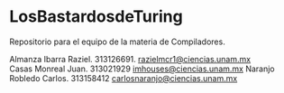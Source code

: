 # LosBastardosdeTuring
Repositorio para el equipo de la materia de Compiladores.

Almanza Ibarra Raziel. 313126691. razielmcr1@ciencias.unam.mx <br />
Casas Monreal Juan. 313021929 imhouses@ciencias.unam.mx
Naranjo Robledo Carlos. 313158412 carlosnaranjo@ciencias.unam.mx
